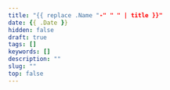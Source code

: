 ```yaml
---
title: "{{ replace .Name "-" " " | title }}"
date: {{ .Date }}
hidden: false
draft: true
tags: []
keywords: []
description: ""
slug: ""
top: false
---
```


